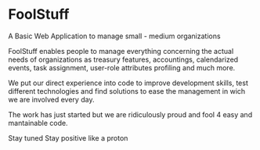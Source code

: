 # FoolStuff
A Basic Web Application to manage small - medium organizations

FoolStuff enables people to manage everything concerning the actual needs of organizations as treasury features, accountings,
calendarized events, task assignment, user-role attributes profiling and much more.

We put our direct experience into code to improve development skills, test different technologies and find solutions to ease the
management in wich we are involved every day.

The work has just started but we are ridiculously proud and fool 4 easy and mantainable code.

Stay tuned
Stay positive like a proton

